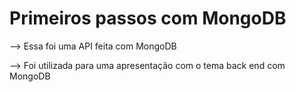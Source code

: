# Primeiros passos com MongoDB

--> Essa foi uma API feita com MongoDB 

--> Foi utilizada para uma apresentação com o tema back end com MongoDB 

